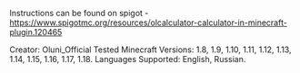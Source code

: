Instructions can be found on spigot - https://www.spigotmc.org/resources/olcalculator-calculator-in-minecraft-plugin.120465

Creator: Oluni_Official
Tested Minecraft Versions: 1.8, 1.9, 1.10, 1.11, 1.12, 1.13, 1.14, 1.15, 1.16, 1.17, 1.18.
Languages Supported: English, Russian.
